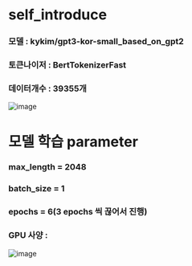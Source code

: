 # self_introduce
### 모델 : kykim/gpt3-kor-small_based_on_gpt2
### 토큰나이저 : BertTokenizerFast
### 데이터개수 : 39355개
![image](https://user-images.githubusercontent.com/54635552/171105297-21b5e02c-ef3f-41ef-ac9b-39e6ea701249.png)

# 모델 학습 parameter
### max_length = 2048
### batch_size = 1
### epochs = 6(3 epochs 씩 끊어서 진행)
### GPU 사양 : 
![image](https://user-images.githubusercontent.com/54635552/171107299-71f24b0b-0268-4267-8d37-82f3ccca1cc4.png)

